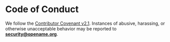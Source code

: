 # Code of Conduct

We follow the [Contributor Covenant v2.1](https://www.contributor-covenant.org/version/2/1/code_of_conduct/).
Instances of abusive, harassing, or otherwise unacceptable behavior may be reported to **security@opename.org**.
